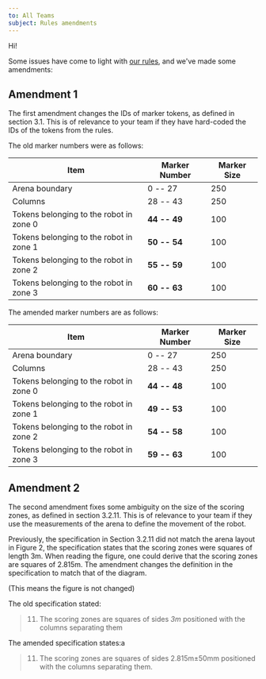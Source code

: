 ```yaml
---
to: All Teams
subject: Rules amendments
---
```


Hi!

Some issues have come to light with [our rules][rules], and we've made some amendments:

## Amendment 1

The first amendment changes the IDs of marker tokens, as defined in section 3.1. This is of relevance to your team if they have hard-coded the IDs of the tokens from the rules.

The old marker numbers were as follows:

| Item                                    | Marker Number     | Marker Size      |
|-----------------------------------------|-------------------|------------------|
| Arena boundary                          |     0 -- 27       |           250    |
| Columns                                 |    28 -- 43       |           250    |
| Tokens belonging to the robot in zone 0 |    **44 -- 49**   |           100    |
| Tokens belonging to the robot in zone 1 |    **50 -- 54**   |           100    |
| Tokens belonging to the robot in zone 2 |    **55 -- 59**   |           100    |
| Tokens belonging to the robot in zone 3 |    **60 -- 63**   |           100    |

The amended marker numbers are as follows:

| Item                                    | Marker Number     | Marker Size      |
|-----------------------------------------|-------------------|------------------|
| Arena boundary                          |     0 -- 27       |           250    |
| Columns                                 |    28 -- 43       |           250    |
| Tokens belonging to the robot in zone 0 |    **44 -- 48**   |           100    |
| Tokens belonging to the robot in zone 1 |    **49 -- 53**   |           100    |
| Tokens belonging to the robot in zone 2 |    **54 -- 58**   |           100    |
| Tokens belonging to the robot in zone 3 |    **59 -- 63**   |           100    |

## Amendment 2

The second amendment fixes some ambiguity on the size of the scoring zones, as defined in section 3.2.11. This is of relevance to your team if they use the measurements of the arena to define the movement of the robot.

Previously, the specification in Section 3.2.11 did not match the arena layout in Figure 2, the specification states that the scoring zones were squares of length 3m. When reading the figure, one could derive that the scoring zones are squares of 2.815m. The amendment changes the definition in the specification to match that of the diagram.

(This means the figure is not changed)

The old specification stated:

> 11. The scoring zones are squares of sides *3m* positioned with the columns separating
them

The amended specification states:a

> 11. The scoring zones are squares of sides 2.815m±50mm positioned with the columns separating them.


[rules]: https://docs.sourcebots.co.uk/rules/
